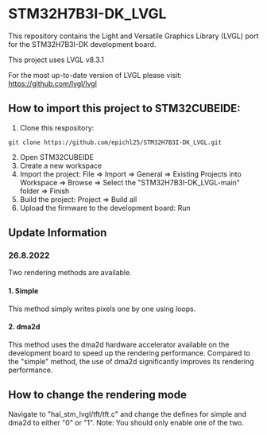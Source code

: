# STM32H7B3I-DK_LVGL


This repository contains the Light and Versatile Graphics Library (LVGL) port for the STM32H7B3I-DK development board. 

This project uses LVGL v8.3.1

For the most up-to-date version of LVGL please visit: https://github.com/lvgl/lvgl


## How to import this project to STM32CUBEIDE:
1. Clone this respository: 
```
git clone https://github.com/epichl25/STM32H7B3I-DK_LVGL.git
```
2. Open STM32CUBEIDE
3. Create a new workspace
4. Import the project: File => Import => General => Existing Projects into Workspace => Browse => Select the "STM32H7B3I-DK_LVGL-main" folder => Finish
5. Build the project: Project => Build all
6. Upload the firmware to the development board: Run


## Update Information

### 26.8.2022
Two rendering methods are available. 
#### 1. Simple 
This method simply writes pixels one by one using loops.

#### 2. dma2d
This method uses the dma2d hardware accelerator available on the development board to speed up the rendering performance. Compared to the "simple" method, the use of dma2d significantly improves its rendering performance.

## How to change the rendering mode
Navigate to "hal_stm_lvgl/tft/tft.c" and change the defines for simple and dma2d to either "0" or "1". 
Note: You should only enable one of the two.
